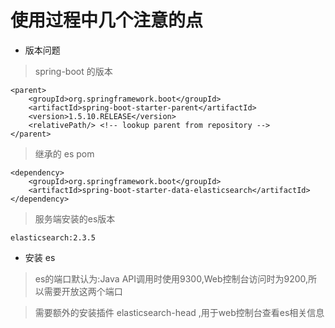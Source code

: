 # 使用过程中几个注意的点

- 版本问题

> spring-boot 的版本

```
<parent>
    <groupId>org.springframework.boot</groupId>
    <artifactId>spring-boot-starter-parent</artifactId>
    <version>1.5.10.RELEASE</version>
    <relativePath/> <!-- lookup parent from repository -->
</parent>
```

> 继承的 es pom

```
<dependency>
    <groupId>org.springframework.boot</groupId>
    <artifactId>spring-boot-starter-data-elasticsearch</artifactId>
</dependency>
```

> 服务端安装的es版本
```
elasticsearch:2.3.5
```

- 安装 es

> es的端口默认为:Java API调用时使用9300,Web控制台访问时为9200,所以需要开放这两个端口 
 
> 需要额外的安装插件 elasticsearch-head ,用于web控制台查看es相关信息